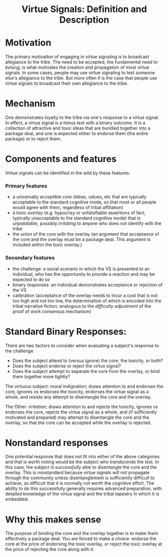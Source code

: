 <h1 align="center" >Virtue Signals: Definition and Description</h1>

# Motivation

The primary motivaiton of engaging in virtue signaling is to broadcast allegiance to the tribe. The need to be accepted, the fundamental need to _belong_, is what motivates the creation and propagation of most virtue signals. In some cases, people may use virtue signaling to test someone else's allegiance to the tribe. But more often it is the case that people use virtue signals to broadcast their own allegiance to the tribe.

# Mechanism

One demonstrates loyalty to the tribe via one's response to a virtue signal. In effect, a virtue signal is a litmus test with a binary outcome. It is a collection of attractive and toxic ideas that are bundled together into a package deal, and one is expected either to endorse them (the entire package) or to reject them.

# Components and features

Virtue signals can be identified in the wild by these features:

### Primary features
- a universally acceptible *core* (ideas, values, etc that are typically acceptable to the standard cognitive mode, so that most or all people would agree with them, regardless of tribal affiliation)
- a toxic *overlay* (e.g. hypocrisy or unfalsifiable assertions of fact, typically unacceptable to the standard cognitive mode) that is _unpalatable_, possibly _irritating_ to anyone who does not identify with the tribe
- the *union* of the core with the overlay (an argument that acceptance of the core and the overlay must be a package deal. This argument is included within the toxic overlay.)

### Secondary features
- the challenge: a social scenario in which the VS is presented to an individual, who has the opportunity to provide a reaction and may be expected to do so
- binary responses: an individual demonstrates acceptance or rejection of the VS
- calibration (acceptance of the overlay needs to incur a cost that is not too high and not too low, the determination of which is encoded into the tribal narrative fiction; analogous to the *difficulty adjustment* of the proof of work consensus mechanism)

# Standard Binary Responses:

There are two factors to consider when evaluating a subject's response to the challenge.
- Does the subject attend to (versus ignore) the core, the toxicity, or both?
- Does the subject endorse or reject the virtue signal?
- Does the subject attempt to separate the core from the overlay, or bind them together more tightly?

The virtuous subject: moral indignation; draws attention to and endorses the core, ignores vs endorses the toxicity, endorses the virtue signal as a whole, and resists any attempt to disentangle the core and the overlay.

The Other: _irritation_; draws attention to and rejects the toxicity, ignores vs endorses the core, rejects the virtue signal as a whole, and (if sufficiently motivated and prepared) may attempt to disentangle the core and the overlay, so that the core can be accepted while the overlay is rejected.

# Nonstandard responses

One potential response that does not fit into either of the above categories and that is worth noting would be the subject who _trandscends_ the test. In this case, the subject is *successfully* able to disentangle the core and the overlay. This is nonstandard because virtue signals will not propagate through the community unless disentanglement is sufficiently difficult to achieve, so difficult that it is normally not worth the cognitive effort. The ability to do this successfully generally requires advanced preparation, with detailed knowledge of the virtue signal and the tribal tapestry in which it is embedded.

# Why this makes sense

The purpose of binding the core and the overlay together is to make them effectively a package deal. You are forced to make a choice: endorse the core at the price of endorsing the toxic overlay, or reject the toxic overlay at the price of rejecting the core along with it.


